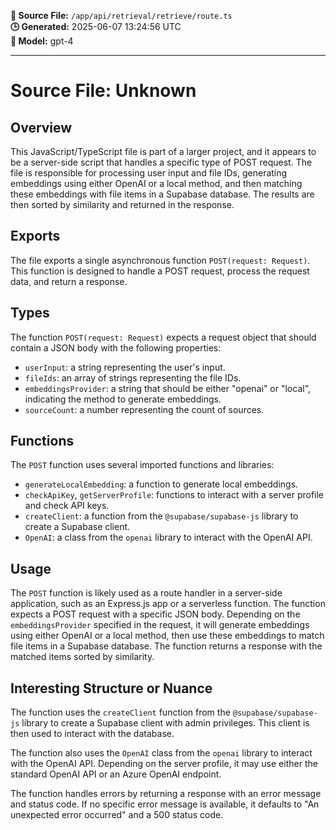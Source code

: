 **📄 Source File:** `/app/api/retrieval/retrieve/route.ts`  
**🕒 Generated:** 2025-06-07 13:24:56 UTC  
**🤖 Model:** gpt-4

---

# Source File: Unknown

## Overview

This JavaScript/TypeScript file is part of a larger project, and it appears to be a server-side script that handles a specific type of POST request. The file is responsible for processing user input and file IDs, generating embeddings using either OpenAI or a local method, and then matching these embeddings with file items in a Supabase database. The results are then sorted by similarity and returned in the response.

## Exports

The file exports a single asynchronous function `POST(request: Request)`. This function is designed to handle a POST request, process the request data, and return a response.

## Types

The function `POST(request: Request)` expects a request object that should contain a JSON body with the following properties:

- `userInput`: a string representing the user's input.
- `fileIds`: an array of strings representing the file IDs.
- `embeddingsProvider`: a string that should be either "openai" or "local", indicating the method to generate embeddings.
- `sourceCount`: a number representing the count of sources.

## Functions

The `POST` function uses several imported functions and libraries:

- `generateLocalEmbedding`: a function to generate local embeddings.
- `checkApiKey`, `getServerProfile`: functions to interact with a server profile and check API keys.
- `createClient`: a function from the `@supabase/supabase-js` library to create a Supabase client.
- `OpenAI`: a class from the `openai` library to interact with the OpenAI API.

## Usage

The `POST` function is likely used as a route handler in a server-side application, such as an Express.js app or a serverless function. The function expects a POST request with a specific JSON body. Depending on the `embeddingsProvider` specified in the request, it will generate embeddings using either OpenAI or a local method, then use these embeddings to match file items in a Supabase database. The function returns a response with the matched items sorted by similarity.

## Interesting Structure or Nuance

The function uses the `createClient` function from the `@supabase/supabase-js` library to create a Supabase client with admin privileges. This client is then used to interact with the database.

The function also uses the `OpenAI` class from the `openai` library to interact with the OpenAI API. Depending on the server profile, it may use either the standard OpenAI API or an Azure OpenAI endpoint.

The function handles errors by returning a response with an error message and status code. If no specific error message is available, it defaults to "An unexpected error occurred" and a 500 status code.